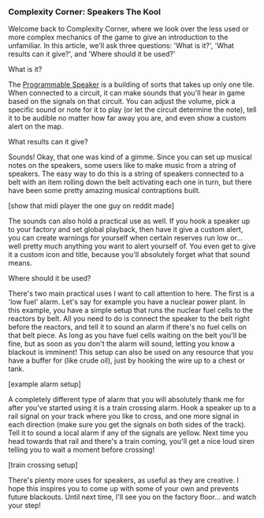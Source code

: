 ### Complexity Corner: Speakers <author>The Kool</author>

Welcome back to Complexity Corner, where we look over the less used or more complex mechanics of the game to give an introduction to the unfamiliar.  In this article, we'll ask three questions: 'What is it?', 'What results can it give?', and 'Where should it be used?'

What is it?

The [Programmable Speaker](https://wiki.factorio.com/Programmable_speaker) is a building of sorts that takes up only one tile.  When connected to a circuit, it can make sounds that you'll hear in game based on the signals on that circuit.  You can adjust the volume, pick a specific sound or note for it to play (or let the circuit determine the note), tell it to be audible no matter how far away you are, and even show a custom alert on the map.

What results can it give?

Sounds!  Okay, that one was kind of a gimme.  Since you can set up musical notes on the speakers, some users like to make music from a string of speakers.  The easy way to do this is a string of speakers connected to a belt with an item rolling down the belt activating each one in turn, but there have been some pretty amazing musical contraptions built.

[show that midi player the one guy on reddit made]

The sounds can also hold a practical use as well.  If you hook a speaker up to your factory and set global playback, then have it give a custom alert, you can create warnings for yourself when certain reserves run low or...  well pretty much anything you want to alert yourself of.  You even get to give it a custom icon and title, because you'll absolutely forget what that sound means.

Where should it be used?

There's two main practical uses I want to call attention to here.  The first is a 'low fuel' alarm.  Let's say for example you have a nuclear power plant.  In this example, you have a simple setup that runs the nuclear fuel cells to the reactors by belt.  All you need to do is connect the speaker to the belt right before the reactors, and tell it to sound an alarm if there's no fuel cells on that belt piece.  As long as you have fuel cells waiting on the belt you'll be fine, but as soon as you don't the alarm will sound, letting you know a blackout is imminent!  This setup can also be used on any resource that you have a buffer for (like crude oil), just by hooking the wire up to a chest or tank.

[example alarm setup]

A completely different type of alarm that you will absolutely thank me for after you've started using it is a train crossing alarm.  Hook a speaker up to a rail signal on your track where you like to cross, and one more signal in each direction (make sure you get the signals on both sides of the track).  Tell it to sound a local alarm if any of the signals are yellow.  Next time you head towards that rail and there's a train coming, you'll get a nice loud siren telling you to wait a moment before crossing!

[train crossing setup]

There's plenty more uses for speakers, as useful as they are creative.  I hope this inspires you to come up with some of your own and prevents future blackouts.  Until next time, I'll see you on the factory floor...  and watch your step!